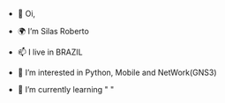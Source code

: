 - 👋 Oi,

- 🌍 I’m Silas Roberto
- 📫 I live in BRAZIL
- 👀 I’m interested in Python, Mobile and NetWork(GNS3)
- 🌱 I’m currently learning "  "

<!---
RobertoSilas/RobertoSilas is a ✨ special ✨ repository because its `README.md` (this file) appears on your GitHub profile.
You can click the Preview link to take a look at your changes.
--->
